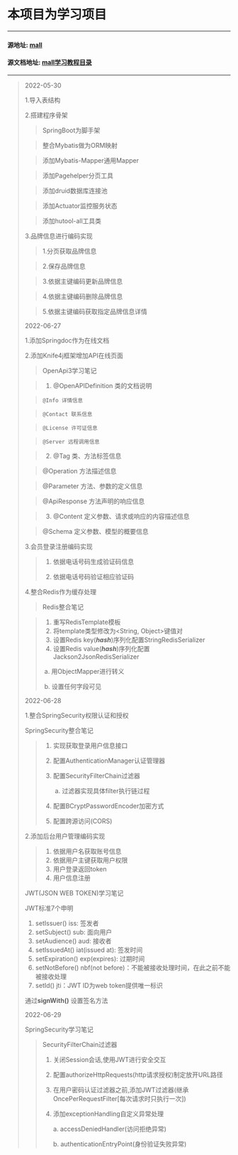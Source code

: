 # 本项目为学习项目

___

#### 源地址: [mall](https://github.com/macrozheng/mall)

#### 源文档地址: [mall学习教程目录](https://www.macrozheng.com/mall/catalog/mall_catalog.html#%E5%8F%8B%E6%83%85%E6%8F%90%E7%A4%BA)

___
>2022-05-30
>
>1.导入表结构
>
>2.搭建程序骨架
>
>> SpringBoot为脚手架
>
>> 整合Mybatis做为ORM映射
>
>> 添加Mybatis-Mapper通用Mapper
>
>> 添加Pagehelper分页工具
>
>> 添加druid数据库连接池
>
>> 添加Actuator监控服务状态
>
>> 添加hutool-all工具类
>
>3.品牌信息进行编码实现
>
>> 1.分页获取品牌信息
>
>> 2.保存品牌信息
>
>> 3.依据主键编码更新品牌信息
>
>> 4.依据主键编码删除品牌信息
>
>> 5.依据主键编码获取指定品牌信息详情
>
>
>
>2022-06-27
>
>1.添加Springdoc作为在线文档
>
>2.添加Knife4j框架增加API在线页面
>
>> OpenApi3学习笔记
>
>> 1.  @OpenAPIDefinition 类的文档说明
>
>>     @Info 详情信息
>
>>     @Contact 联系信息
>
>>     @License 许可证信息
>
>>     @Server 远程调用信息
>
>> 2. @Tag 类、方法标签信息
>
>>    @Operation 方法描述信息
>
>>    @Parameter 方法、参数的定义信息
>
>>    @ApiResponse 方法声明的响应信息
>
>> 3. @Content 定义参数、请求或响应的内容描述信息
>
>>    @Schema 定义参数、模型的概要信息
>
>3.会员登录注册编码实现
>
>> 1. 依据电话号码生成验证码信息
>>
>> 2. 依据电话号码验证相应验证码
>
>4.整合Redis作为缓存处理
>
>> Redis整合笔记
>
>> 1. 重写RedisTemplate模板
>> 1. 将template类型修改为<String, Object>键值对
>> 1. 设置Redis key(***hash***)序列化配置StringRedisSerializer
>> 1. 设置Redis value(***hash***)序列化配置Jackson2JsonRedisSerializer
>>
>> ​        a. 用ObjectMapper进行转义
>>
>> ​		b. 设置任何字段可见
>
>
>
>2022-06-28
>
>1.整合SpringSecurity权限认证和授权
>
>SpringSecurity整合笔记
>
>> 1. 实现获取登录用户信息接口
>>
>> 2. 配置AuthenticationManager认证管理器
>>
>> 3. 配置SecurityFilterChain过滤器
>>
>>    ​      a. 过滤器实现具体filter执行链过程
>>
>> 4. 配置BCryptPasswordEncoder加密方式
>>
>> 5. 配置跨源访问(CORS)
>
>2.添加后台用户管理编码实现
>
>> 1. 依据用户名获取账号信息
>> 2. 依据用户主键获取用户权限
>> 3. 用户登录返回token
>> 4. 用户信息注册
>
>JWT(JSON WEB TOKEN)学习笔记
>
> JWT标准7个申明
>
>1.  setIssuer()                    iss: 签发者
>2. setSubject()                  sub: 面向用户
>3. setAudience()               aud: 接收者
>4. setIssuedAt()                iat(issued at): 签发时间
>5. setExpiration()             exp(expires): 过期时间
>6. setNotBefore()             nbf(not before)：不能被接收处理时间，在此之前不能被接收处理
>7. setId()                            jti：JWT ID为web token提供唯一标识
>
>通过**signWith()** 设置签名方法
>
>
>
>2022-06-29
>
>SpringSecurity学习笔记
>
>> SecurityFilterChain过滤器
>>
>> 1. 关闭Session会话,使用JWT进行安全交互
>>
>> 2. 配置authorizeHttpRequests(http请求授权)制定放开URL路径
>>
>> 3. 在用户密码认证过滤器之前,添加JWT过滤器(继承OncePerRequestFilter[每次请求时只执行一次])
>>
>> 4. 添加exceptionHandling自定义异常处理
>>
>>    a. accessDeniedHandler(访问拒绝异常)
>>
>>    b. authenticationEntryPoint(身份验证失败异常)
>

